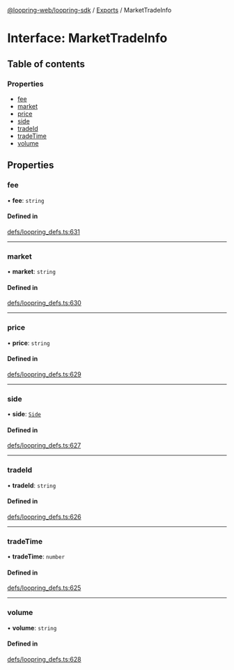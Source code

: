 [@loopring-web/loopring-sdk](../README.md) / [Exports](../modules.md) / MarketTradeInfo

# Interface: MarketTradeInfo

## Table of contents

### Properties

- [fee](MarketTradeInfo.md#fee)
- [market](MarketTradeInfo.md#market)
- [price](MarketTradeInfo.md#price)
- [side](MarketTradeInfo.md#side)
- [tradeId](MarketTradeInfo.md#tradeid)
- [tradeTime](MarketTradeInfo.md#tradetime)
- [volume](MarketTradeInfo.md#volume)

## Properties

### fee

• **fee**: `string`

#### Defined in

[defs/loopring_defs.ts:631](https://github.com/Loopring/loopring_sdk/blob/532648f/src/defs/loopring_defs.ts#L631)

___

### market

• **market**: `string`

#### Defined in

[defs/loopring_defs.ts:630](https://github.com/Loopring/loopring_sdk/blob/532648f/src/defs/loopring_defs.ts#L630)

___

### price

• **price**: `string`

#### Defined in

[defs/loopring_defs.ts:629](https://github.com/Loopring/loopring_sdk/blob/532648f/src/defs/loopring_defs.ts#L629)

___

### side

• **side**: [`Side`](../enums/Side.md)

#### Defined in

[defs/loopring_defs.ts:627](https://github.com/Loopring/loopring_sdk/blob/532648f/src/defs/loopring_defs.ts#L627)

___

### tradeId

• **tradeId**: `string`

#### Defined in

[defs/loopring_defs.ts:626](https://github.com/Loopring/loopring_sdk/blob/532648f/src/defs/loopring_defs.ts#L626)

___

### tradeTime

• **tradeTime**: `number`

#### Defined in

[defs/loopring_defs.ts:625](https://github.com/Loopring/loopring_sdk/blob/532648f/src/defs/loopring_defs.ts#L625)

___

### volume

• **volume**: `string`

#### Defined in

[defs/loopring_defs.ts:628](https://github.com/Loopring/loopring_sdk/blob/532648f/src/defs/loopring_defs.ts#L628)
